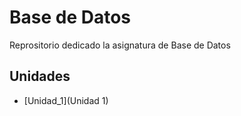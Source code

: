 # Base de Datos
Reprositorio dedicado la asignatura de Base de Datos

## Unidades
- [Unidad_1](Unidad 1)
